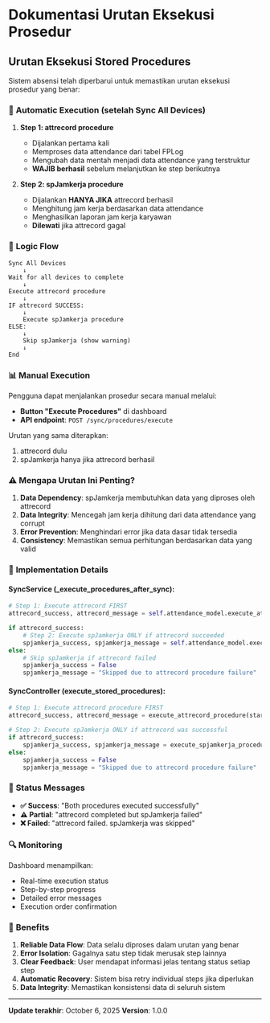 # Dokumentasi Urutan Eksekusi Prosedur

## Urutan Eksekusi Stored Procedures

Sistem absensi telah diperbarui untuk memastikan urutan eksekusi prosedur yang benar:

### 🔄 **Automatic Execution (setelah Sync All Devices)**

1. **Step 1: attrecord procedure**
   - Dijalankan pertama kali
   - Memproses data attendance dari tabel FPLog
   - Mengubah data mentah menjadi data attendance yang terstruktur
   - **WAJIB berhasil** sebelum melanjutkan ke step berikutnya

2. **Step 2: spJamkerja procedure** 
   - Dijalankan **HANYA JIKA** attrecord berhasil
   - Menghitung jam kerja berdasarkan data attendance
   - Menghasilkan laporan jam kerja karyawan
   - **Dilewati** jika attrecord gagal

### 🎯 **Logic Flow**

```
Sync All Devices
    ↓
Wait for all devices to complete
    ↓
Execute attrecord procedure
    ↓
IF attrecord SUCCESS:
    ↓
    Execute spJamkerja procedure
ELSE:
    ↓
    Skip spJamkerja (show warning)
    ↓
End
```

### 📊 **Manual Execution**

Pengguna dapat menjalankan prosedur secara manual melalui:
- **Button "Execute Procedures"** di dashboard
- **API endpoint**: `POST /sync/procedures/execute`

Urutan yang sama diterapkan:
1. attrecord dulu
2. spJamkerja hanya jika attrecord berhasil

### ⚠️ **Mengapa Urutan Ini Penting?**

1. **Data Dependency**: spJamkerja membutuhkan data yang diproses oleh attrecord
2. **Data Integrity**: Mencegah jam kerja dihitung dari data attendance yang corrupt
3. **Error Prevention**: Menghindari error jika data dasar tidak tersedia
4. **Consistency**: Memastikan semua perhitungan berdasarkan data yang valid

### 🔧 **Implementation Details**

#### SyncService (_execute_procedures_after_sync):
```python
# Step 1: Execute attrecord FIRST
attrecord_success, attrecord_message = self.attendance_model.execute_attrecord_procedure(start_date, end_date)

if attrecord_success:
    # Step 2: Execute spJamkerja ONLY if attrecord succeeded
    spjamkerja_success, spjamkerja_message = self.attendance_model.execute_spjamkerja_procedure(start_date, end_date)
else:
    # Skip spJamkerja if attrecord failed
    spjamkerja_success = False
    spjamkerja_message = "Skipped due to attrecord procedure failure"
```

#### SyncController (execute_stored_procedures):
```python
# Step 1: Execute attrecord procedure FIRST
attrecord_success, attrecord_message = execute_attrecord_procedure(start_date, end_date)

# Step 2: Execute spJamkerja ONLY if attrecord was successful
if attrecord_success:
    spjamkerja_success, spjamkerja_message = execute_spjamkerja_procedure(start_date, end_date)
else:
    spjamkerja_success = False
    spjamkerja_message = "Skipped due to attrecord procedure failure"
```

### 📝 **Status Messages**

- **✅ Success**: "Both procedures executed successfully"
- **⚠️ Partial**: "attrecord completed but spJamkerja failed"
- **❌ Failed**: "attrecord failed. spJamkerja was skipped"

### 🔍 **Monitoring**

Dashboard menampilkan:
- Real-time execution status
- Step-by-step progress
- Detailed error messages
- Execution order confirmation

### 🚀 **Benefits**

1. **Reliable Data Flow**: Data selalu diproses dalam urutan yang benar
2. **Error Isolation**: Gagalnya satu step tidak merusak step lainnya
3. **Clear Feedback**: User mendapat informasi jelas tentang status setiap step
4. **Automatic Recovery**: Sistem bisa retry individual steps jika diperlukan
5. **Data Integrity**: Memastikan konsistensi data di seluruh sistem

---

**Update terakhir**: October 6, 2025
**Version**: 1.0.0